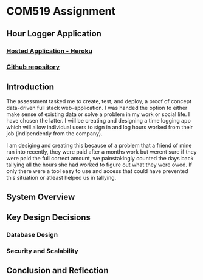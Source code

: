 # COM519 Assignment
## Hour Logger Application
### [Hosted Application - Heroku](https://www.heroku.com)
### [Github repository](https://github.com/IsmailKefokeris/HourLoggerApplication)


## Introduction
The assessment tasked me to create, test, and deploy, a proof of concept data-driven full stack web-application. I was handed
the option to either make sense of existing data or solve a problem in my work or social life. I have chosen the latter. I will
be creating and designing a time logging app which will allow individual users to sign in and log hours worked from their job 
(indipendently from the company).

I am desiging and creating this because of a problem that a friend of mine ran into recently, they were paid after a months work but werent sure if they were paid the full correct amount, we painstakingly counted the days back tallying all the hours she had worked to figure out what they were owed. If only there were a tool easy to use and access that could have prevented this situation or atleast helped us in tallying.

## System Overview



## Key Design Decisions

### Database Design

### Security and Scalability



## Conclusion and Reflection